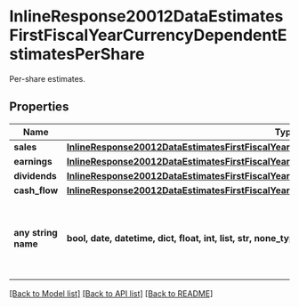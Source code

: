 # InlineResponse20012DataEstimatesFirstFiscalYearCurrencyDependentEstimatesPerShare

Per-share estimates.

## Properties
Name | Type | Description | Notes
------------ | ------------- | ------------- | -------------
**sales** | [**InlineResponse20012DataEstimatesFirstFiscalYearCurrencyDependentEstimatesPerShareSales**](InlineResponse20012DataEstimatesFirstFiscalYearCurrencyDependentEstimatesPerShareSales.md) |  | [optional] 
**earnings** | [**InlineResponse20012DataEstimatesFirstFiscalYearCurrencyDependentEstimatesPerShareEarnings**](InlineResponse20012DataEstimatesFirstFiscalYearCurrencyDependentEstimatesPerShareEarnings.md) |  | [optional] 
**dividends** | [**InlineResponse20012DataEstimatesFirstFiscalYearCurrencyDependentEstimatesPerShareDividends**](InlineResponse20012DataEstimatesFirstFiscalYearCurrencyDependentEstimatesPerShareDividends.md) |  | [optional] 
**cash_flow** | [**InlineResponse20012DataEstimatesFirstFiscalYearCurrencyDependentEstimatesPerShareCashFlow**](InlineResponse20012DataEstimatesFirstFiscalYearCurrencyDependentEstimatesPerShareCashFlow.md) |  | [optional] 
**any string name** | **bool, date, datetime, dict, float, int, list, str, none_type** | any string name can be used but the value must be the correct type | [optional]

[[Back to Model list]](../README.md#documentation-for-models) [[Back to API list]](../README.md#documentation-for-api-endpoints) [[Back to README]](../README.md)


